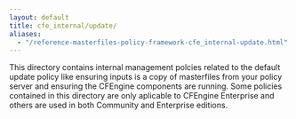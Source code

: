 ```yaml
---
layout: default
title: cfe_internal/update/
aliases:
  - "/reference-masterfiles-policy-framework-cfe_internal-update.html"
---
```


This directory contains internal management polcies related to the default
update policy like ensuring inputs is a copy of masterfiles from your policy
server and ensuring the CFEngine components are running. Some policies
contained in this directory are only aplicable to CFEngine Enterprise and
others are used in both Community and Enterprise editions.
